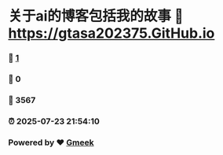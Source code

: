 # 关于ai的博客包括我的故事 :link: https://gtasa202375.GitHub.io 
### :page_facing_up: [1](https://gtasa202375.GitHub.io/tag.html) 
### :speech_balloon: 0 
### :hibiscus: 3567 
### :alarm_clock: 2025-07-23 21:54:10 
### Powered by :heart: [Gmeek](https://github.com/Meekdai/Gmeek)
